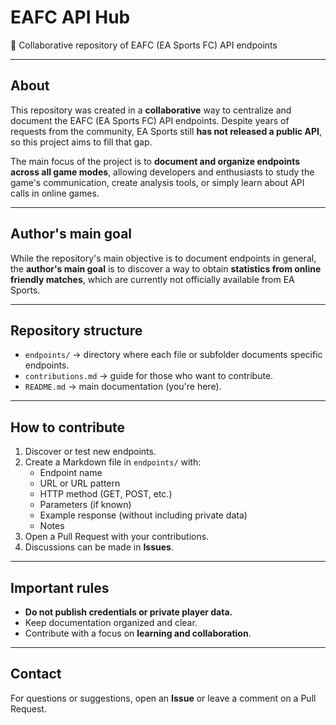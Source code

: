 # EAFC API Hub

📡 Collaborative repository of EAFC (EA Sports FC) API endpoints

---

## About

This repository was created in a **collaborative** way to centralize and document the EAFC (EA Sports FC) API endpoints. Despite years of requests from the community, EA Sports still **has not released a public API**, so this project aims to fill that gap.  

The main focus of the project is to **document and organize endpoints across all game modes**, allowing developers and enthusiasts to study the game's communication, create analysis tools, or simply learn about API calls in online games.

---

## Author's main goal

While the repository's main objective is to document endpoints in general, the **author's main goal** is to discover a way to obtain **statistics from online friendly matches**, which are currently not officially available from EA Sports.

---

## Repository structure

- `endpoints/` → directory where each file or subfolder documents specific endpoints.
- `contributions.md` → guide for those who want to contribute.
- `README.md` → main documentation (you're here).

---

## How to contribute

1. Discover or test new endpoints.
2. Create a Markdown file in `endpoints/` with:
   - Endpoint name
   - URL or URL pattern
   - HTTP method (GET, POST, etc.)
   - Parameters (if known)
   - Example response (without including private data)
   - Notes
3. Open a Pull Request with your contributions.
4. Discussions can be made in **Issues**.

---

## Important rules

- **Do not publish credentials or private player data.**
- Keep documentation organized and clear.
- Contribute with a focus on **learning and collaboration**.

---

## Contact

For questions or suggestions, open an **Issue** or leave a comment on a Pull Request.

